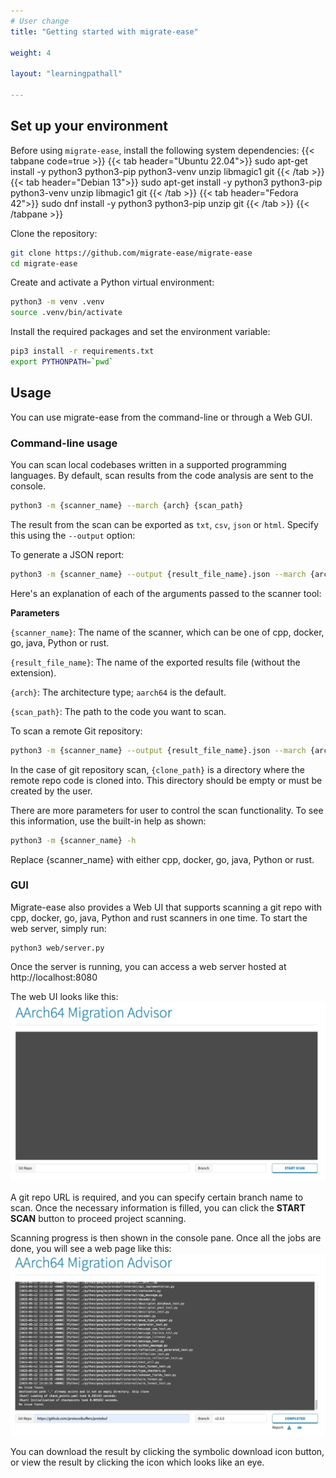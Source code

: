 ```yaml
---
# User change
title: "Getting started with migrate-ease"

weight: 4

layout: "learningpathall"

---
```

## Set up your environment
Before using `migrate-ease`, install the following system dependencies:
{{< tabpane code=true >}}
  {{< tab header="Ubuntu 22.04">}}
sudo apt-get install -y python3 python3-pip python3-venv unzip libmagic1 git
  {{< /tab >}}
  {{< tab header="Debian 13">}}
sudo apt-get install -y python3 python3-pip python3-venv unzip libmagic1 git
  {{< /tab >}}
  {{< tab header="Fedora 42">}}
sudo dnf install -y python3 python3-pip unzip git
  {{< /tab >}}
{{< /tabpane >}}

Clone the repository:
```bash
git clone https://github.com/migrate-ease/migrate-ease
cd migrate-ease 
```

Create and activate a Python virtual environment:
```bash
python3 -m venv .venv
source .venv/bin/activate
```

Install the required packages and set the environment variable:
```bash
pip3 install -r requirements.txt
export PYTHONPATH=`pwd`
```

## Usage

You can use migrate-ease from the command-line or through a Web GUI. 
 
### Command-line usage
 
You can scan local codebases written in a supported programming languages. By default, scan results from the code analysis are sent to the console.

```bash
python3 -m {scanner_name} --march {arch} {scan_path}
```
The result from the scan can be exported as `txt`, `csv`, `json` or `html`. Specify this using the `--output` option:

To generate a JSON report:
```bash
python3 -m {scanner_name} --output {result_file_name}.json --march {arch} {scan_path}
```

Here's an explanation of each of the arguments passed to the scanner tool:

**Parameters**

`{scanner_name}`: The name of the scanner, which can be one of cpp, docker, go, java, Python or rust.

`{result_file_name}`: The name of the exported results file (without the extension).

`{arch}`: The architecture type; `aarch64` is the default.

`{scan_path}`: The path to the code you want to scan.

To scan a remote Git repository:
```bash
python3 -m {scanner_name} --output {result_file_name}.json --march {arch} --git-repo {repo} {clone_path}
```
In the case of git repository scan, `{clone_path}` is a directory where the remote repo code is cloned into. This directory should be empty or must be created by the user.

There are more parameters for user to control the scan functionality. To see this information, use the built-in help as shown:
```bash
python3 -m {scanner_name} -h
```
Replace {scanner_name} with either cpp, docker, go, java, Python or rust.

### GUI
Migrate-ease also provides a Web UI that supports scanning a git repo with cpp, docker, go, java, Python and rust scanners in one time.
To start the web server, simply run:
```
python3 web/server.py
```

Once the server is running, you can access a web server hosted at http://localhost:8080

The web UI looks like this:
![example image alt-text#center](web_ui_index.jpg "Web UI to scan a git repo")

A git repo URL is required, and you can specify certain branch name to scan. Once the necessary information is filled, you can click the **START SCAN** button to proceed project scanning.

Scanning progress is then shown in the console pane. Once all the jobs are done, you will see a web page like this:
![example image alt-text#center](web_ui_result.jpg "Web UI of scan result")

You can download the result by clicking the symbolic download icon button, or view the result by clicking the icon which looks like an eye.

